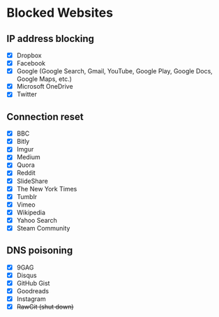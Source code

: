 # Blocked Websites

## IP address blocking

- [x] Dropbox
- [x] Facebook
- [x] Google (Google Search, Gmail, YouTube, Google Play, Google Docs, Google Maps, etc.)
- [x] Microsoft OneDrive
- [x] Twitter

## Connection reset

- [x] BBC
- [x] Bitly
- [x] Imgur
- [x] Medium
- [x] Quora
- [x] Reddit
- [x] SlideShare
- [x] The New York Times
- [x] Tumblr
- [x] Vimeo
- [x] Wikipedia
- [x] Yahoo Search
- [x] Steam Community

## DNS poisoning

- [x] 9GAG
- [x] Disqus
- [x] GitHub Gist
- [x] Goodreads
- [x] Instagram
- [x] <del>RawGit (shut down)</del>
